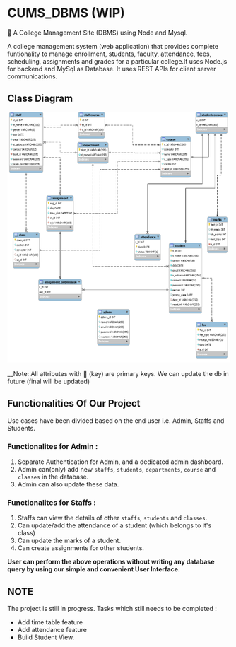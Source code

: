# CUMS_DBMS (WIP)
🏰 A College Management Site (DBMS) using Node and Mysql.

A college management system (web application) that provides complete funtionality to manage enrollment, students, faculty, attendance, fees, scheduling,
assignments and grades for a particular college.It uses Node.js for backend and MySql as Database. It uses REST APIs for client server communications.


## Class Diagram

![documents/cms_db.png](documents/cms_db.png)

__Note: All attributes with :key: (key) are primary keys. We can update the db in future (final will be updated)


## Functionalities Of Our Project

Use cases have been divided based on the end user i.e. Admin, Staffs and Students.

### Functionalites for Admin :
1. Separate Authentication for Admin, and a dedicated admin dashboard.
2. Admin can(only) add new `staffs`, `students`, `departments`, `course` and `claases` in the database.
3. Admin can also update these data.

### Functionalites for Staffs :
1. Staffs can view the details of other `staffs`, `students` and `classes`.
2. Can update/add the attendance of a student (which belongs to it's class)
3. Can update the marks of a student. 
4. Can create assignments for other students.

**User can perform the above operations without writing any database query by using our simple and convenient User Interface.**


## NOTE

The project is still in progress. Tasks which still needs to be completed :
- Add time table feature
- Add attendance feature
- Build Student View.



